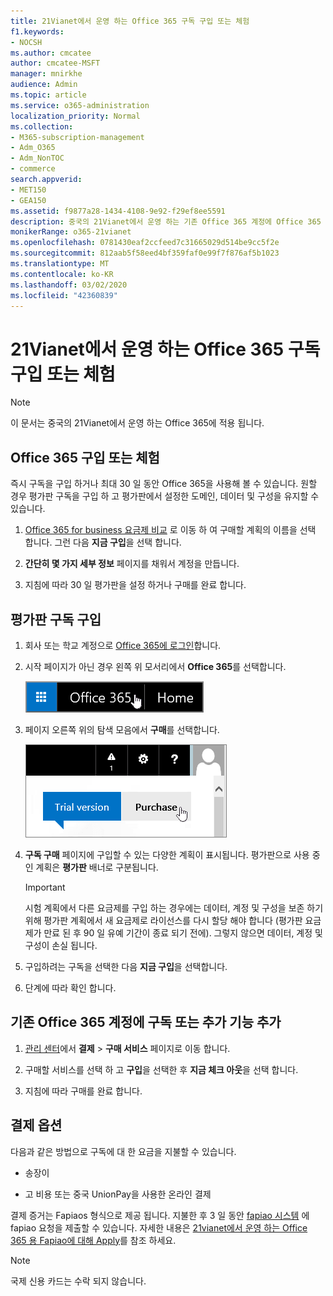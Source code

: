 ```yaml
---
title: 21Vianet에서 운영 하는 Office 365 구독 구입 또는 체험
f1.keywords:
- NOCSH
ms.author: cmcatee
author: cmcatee-MSFT
manager: mnirkhe
audience: Admin
ms.topic: article
ms.service: o365-administration
localization_priority: Normal
ms.collection:
- M365-subscription-management
- Adm_O365
- Adm_NonTOC
- commerce
search.appverid:
- MET150
- GEA150
ms.assetid: f9877a28-1434-4108-9e92-f29ef8ee5591
description: 중국의 21Vianet에서 운영 하는 기존 Office 365 계정에 Office 365 구독을 구입 하거나 바로 구매 하거나 구독을 추가 하거나 추가 기능을 가져오는 방법을 알아봅니다.
monikerRange: o365-21vianet
ms.openlocfilehash: 0781430eaf2ccfeed7c31665029d514be9cc5f2e
ms.sourcegitcommit: 812aab5f58eed4bf359faf0e99f7f876af5b1023
ms.translationtype: MT
ms.contentlocale: ko-KR
ms.lasthandoff: 03/02/2020
ms.locfileid: "42360839"
---
```

# <a name="buy-or-try-subscriptions-for-office-365-operated-by-21vianet"></a>21Vianet에서 운영 하는 Office 365 구독 구입 또는 체험

> [!NOTE]
>  이 문서는 중국의 21Vianet에서 운영 하는 Office 365에 적용 됩니다.

## <a name="buy-or-try-office-365"></a>Office 365 구입 또는 체험

즉시 구독을 구입 하거나 최대 30 일 동안 Office 365을 사용해 볼 수 있습니다. 원할 경우 평가판 구독을 구입 하 고 평가판에서 설정한 도메인, 데이터 및 구성을 유지할 수 있습니다.

1. [Office 365 for business 요금제 비교](https://go.microsoft.com/fwlink/p/?linkid=393691&amp;clcid=0x409) 로 이동 하 여 구매할 계획의 이름을 선택 합니다. 그런 다음 **지금 구입**을 선택 합니다.

2. **간단히 몇 가지 세부 정보** 페이지를 채워서 계정을 만듭니다.

3. 지침에 따라 30 일 평가판을 설정 하거나 구매를 완료 합니다.

## <a name="buy-your-trial-subscription"></a>평가판 구독 구입

1. 회사 또는 학교 계정으로 [Office 365에 로그인](https://go.microsoft.com/fwlink/p/?linkid=513813)합니다.

2. 시작 페이지가 아닌 경우 왼쪽 위 모서리에서 **Office 365**를 선택합니다.

    ![Office 365 시작 페이지로 이동하는 단추](../../media/2fc597ab-ae33-4e5a-aec1-e60e48beac62.png)

3. 페이지 오른쪽 위의 탐색 모음에서 **구매**를 선택합니다.

    ![Office 365 평가판 구입 단추](../../media/73fba4ad-6879-460b-8ef1-f2efb2ee4104.png)

4. **구독 구매** 페이지에 구입할 수 있는 다양한 계획이 표시됩니다. 평가판으로 사용 중인 계획은 **평가판** 배너로 구분됩니다.

    > [!IMPORTANT]
    > 시험 계획에서 다른 요금제를 구입 하는 경우에는 데이터, 계정 및 구성을 보존 하기 위해 평가판 계획에서 새 요금제로 라이선스를 다시 할당 해야 합니다 (평가판 요금제가 만료 된 후 90 일 유예 기간이 종료 되기 전에). 그렇지 않으면 데이터, 계정 및 구성이 손실 됩니다.

5. 구입하려는 구독을 선택한 다음 **지금 구입**을 선택합니다.

6. 단계에 따라 확인 합니다.

## <a name="add-subscriptions-or-add-ons-to-an-existing-office-365-account"></a>기존 Office 365 계정에 구독 또는 추가 기능 추가

1. [관리 센터](https://go.microsoft.com/fwlink/p/?linkid=850627)에서 **결제** \> **구매 서비스** 페이지로 이동 합니다.

2. 구매할 서비스를 선택 하 고 **구입**을 선택한 후 **지금 체크 아웃**을 선택 합니다.

3. 지침에 따라 구매를 완료 합니다.

## <a name="payment-options"></a>결제 옵션

다음과 같은 방법으로 구독에 대 한 요금을 지불할 수 있습니다.

- 송장이

- 고 비용 또는 중국 UnionPay을 사용한 온라인 결제

결제 증거는 Fapiaos 형식으로 제공 됩니다. 지불한 후 3 일 동안 [fapiao 시스템](https://go.microsoft.com/fwlink/p/?LinkId=395314) 에 fapiao 요청을 제출할 수 있습니다. 자세한 내용은 [21vianet에서 운영 하는 Office 365 용 Fapiao에 대해 Apply](apply-for-a-fapiao.md)를 참조 하세요.

> [!NOTE]
>  국제 신용 카드는 수락 되지 않습니다.
